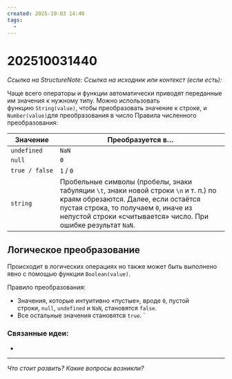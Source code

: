 ```yaml
---
created: 2025-10-03 14:40
tags:
  -
---
```

# 202510031440
*Ссылка на StructureNote:*
*Ссылка на исходник или контекст (если есть):* 

Чаще всего операторы и функции автоматически приводят переданные им значения к нужному типу. Можно использовать функцию `String(value)`, чтобы преобразовать значение к строке, и `Number(value)`для преобразования в число
Правила численного преобразования:

| Значение       | Преобразуется в…                                                                                                                                                                                                                        |
| -------------- | --------------------------------------------------------------------------------------------------------------------------------------------------------------------------------------------------------------------------------------- |
| `undefined`    | `NaN`                                                                                                                                                                                                                                   |
| `null`         | `0`                                                                                                                                                                                                                                     |
| `true / false` | `1` / `0`                                                                                                                                                                                                                               |
| `string`       | Пробельные символы (пробелы, знаки табуляции `\t`, знаки новой строки `\n` и т. п.) по краям обрезаются. Далее, если остаётся пустая строка, то получаем `0`, иначе из непустой строки «считывается» число. При ошибке результат `NaN`. |
## Логическое преобразование
Происходит в логических операциях  но также может быть выполнено явно с помощью функции `Boolean(value)`.

Правило преобразования:

- Значения, которые интуитивно «пустые», вроде `0`, пустой строки, `null`, `undefined` и `NaN`, становятся `false`.
- Все остальные значения становятся `true`.
`
### Связанные идеи:
* 
---

*Что стоит развить? Какие вопросы возникли?*